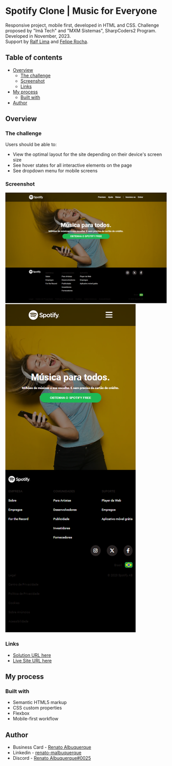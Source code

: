 # Spotify Clone | Music for Everyone

Responsive project, mobile first, developed in HTML and CSS.
Challenge proposed by "Imã Tech" and "MXM Sistemas", SharpCoders2 Program. <br>
Developed in November, 2023. <br>
Support by [Ralf Lima](https://ralflima.com/) and [Felipe Rocha](https://beacons.ai/dicasparadevs).

## Table of contents

- [Overview](#overview)
  - [The challenge](#the-challenge)
  - [Screenshot](#screenshot)
  - [Links](#links)
- [My process](#my-process)
  - [Built with](#built-with)
- [Author](#author)

## Overview

### The challenge

Users should be able to:

- View the optimal layout for the site depending on their device's screen size 
- See hover states for all interactive elements on the page
- See dropdown menu for mobile screens

### Screenshot

![screenshot](assets/screencapture-spotify-webplayerclone-vercel-app-desktop.png)
![screenshot](assets/screencapture-spotify-webplayerclone-vercel-app-mobile.png)

### Links

- [Solution URL here](https://github.com/renato-albuquerque/spotify-clone)
- [Live Site URL here](https://spotify-webplayerclone.vercel.app/)

## My process

### Built with

- Semantic HTML5 markup
- CSS custom properties
- Flexbox
- Mobile-first workflow

## Author

- Business Card - [Renato Albuquerque](https://rma-contacts.vercel.app/)
- Linkedin - [renato-malbuquerque](https://www.linkedin.com/in/renato-malbuquerque/)
- Discord - [Renato Albuquerque#0025](https://discordapp.com/users/992621595547938837)


